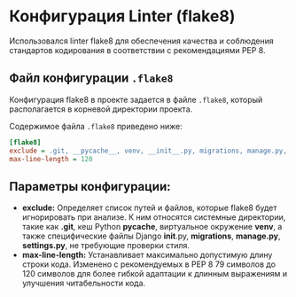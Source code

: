 # Конфигурация Linter (flake8)

Использовался linter flake8 для обеспечения качества и соблюдения стандартов кодирования в соответствии с рекомендациями PEP 8.
## Файл конфигурации `.flake8`

Конфигурация flake8 в проекте задается в файле `.flake8`, который располагается в корневой директории проекта.

Содержимое файла `.flake8` приведено ниже:

```ini
[flake8]
exclude = .git, __pycache__, venv, __init__.py, migrations, manage.py, settings.py
max-line-length = 120
```
## Параметры конфигурации:
- **exclude:**
Определяет список путей и файлов, которые flake8 будет игнорировать при анализе. 
К ним относятся системные директории, такие как __.git__, кеш Python __pycache__, виртуальное окружение __venv__, 
а также специфические файлы Django __init__.py, __migrations__, __manage.py__, __settings.py__, не требующие проверки стиля.
- **max-line-length:**
Устанавливает максимально допустимую длину строки кода. Изменено с рекомендуемых в PEP 8 79 символов до 120 символов для более гибкой адаптации к длинным выражениям и улучшения читабельности кода.